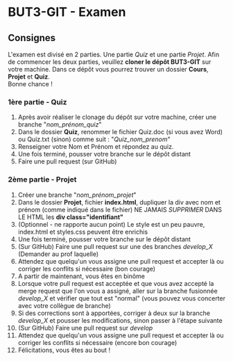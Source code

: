 # BUT3-GIT - Examen

## Consignes

L'examen est divisé en 2 parties. Une partie *Quiz* et une partie *Projet*. Afin de commencer les deux parties, veuillez **cloner le dépôt BUT3-GIT** sur votre machine. Dans ce dépôt vous pourrez trouver un dossier **Cours**, **Projet** et **Quiz**.  
Bonne chance !

### 1ère partie - Quiz

1. Après avoir réaliser le clonage du dépôt sur votre machine, créer une branche "*nom_prénom_quiz*"
2. Dans le dossier **Quiz**, renommer le fichier Quiz.doc (si vous avez Word) ou Quiz.txt (sinon) comme suit : "*Quiz_nom_prenom*"
3. Renseigner votre Nom et Prénom et répondez au quiz.
4. Une fois terminé, pousser votre branche sur le dépôt distant
5. Faire une pull request (sur GitHub)

### 2ème partie - Projet

1. Créer une branche "*nom_prénom_projet*"
2. Dans le dossier **Projet**, fichier **index.html**, dupliquer la div avec nom et prénom (comme indiqué dans le fichier) NE JAMAIS *SUPPRIMER* DANS LE HTML les **div class="identifiant"**
3. (Optionnel - ne rapporte aucun point) Le style est un peu pauvre, index.html et styles.css peuvent être enrichis
4. Une fois terminé, pousser votre branche sur le dépôt distant
5. (Sur GitHub) Faire une pull request sur une des branches *develop_X* (Demander au prof laquelle)
6. Attendez que quelqu'un vous assigne une pull request et accepter là ou corriger les conflits si nécessaire (bon courage)
7. A partir de maintenant, vous êtes en binôme
8. Lorsque votre pull request est acceptée et que vous avez accepté la merge request que l'on vous a assigné, aller sur la branche fusionnée *develop_X* et vérifier que tout est "normal" (vous pouvez vous concerter avec votre collègue de branche)
9. Si des corrections sont à apportées, corriger à deux sur la branche *develop_X* et pousser les modifications, sinon passer à l'étape suivante
10. (Sur GitHub) Faire une pull request sur *develop*
11. Attendez que quelqu'un vous assigne une pull request et accepter là ou corriger les conflits si nécessaire (encore bon courage)
12. Félicitations, vous êtes au bout !

